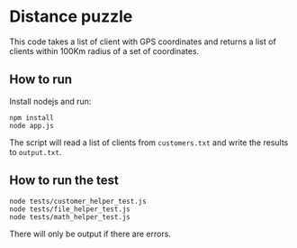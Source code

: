 # Distance puzzle

This code takes a list of client with GPS coordinates and returns a list of clients within 100Km radius of a set of coordinates. 

## How to run

Install nodejs and run:
```
npm install
node app.js
```

The script will read a list of clients from `customers.txt` and write the results to `output.txt`.

## How to run the test 

```
node tests/customer_helper_test.js
node tests/file_helper_test.js
node tests/math_helper_test.js
```

There will only be output if there are errors.